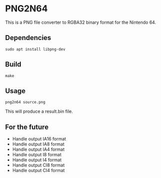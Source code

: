 PNG2N64
===============================

This is a PNG file converter to RGBA32 binary format for the Nintendo 64.

Dependencies
------------

    sudo apt install libpng-dev

Build
-----

    make

Usage
-----

    png2n64 source.png

This will produce a result.bin file.

For the future
--------------

- Handle output IA16 format
- Handle output IA8 format
- Handle output IA4 format
- Handle output I8 format
- Handle output I4 format
- Handle output CI8 format
- Handle output CI4 format
